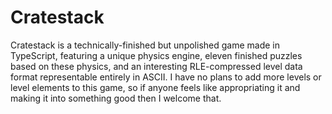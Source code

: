 # Cratestack
Cratestack is a technically-finished but unpolished game made in TypeScript, featuring a unique physics engine, eleven finished puzzles based on these physics, and an interesting RLE-compressed level data format representable entirely in ASCII. I have no plans to add more levels or level elements to this game, so if anyone feels like appropriating it and making it into something good then I welcome that.
